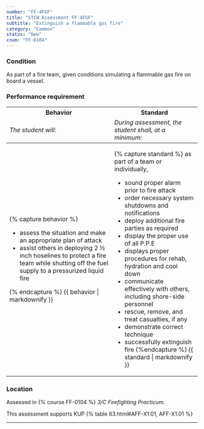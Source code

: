 ```yaml
---
number: "FF-4FGF"
title: "STCW Assessment FF-4FGF"
subtitle: "Extinguish a flammable gas fire"
category: "Common"
status: "New"
cnum: "FF-0104"
---
```

### Condition

As part of a fire team, given conditions simulating a flammable gas fire on board a vessel.

### Performance requirement 

<table width='100%' class='Guidelines'>
 <thead>
 <tr>
     <th class='thirty'>Behavior</th>
     <th class='seventy'>Standard</th>
 </tr>
 <tr>
     <td><em>The student will:</em></td>
     <td><em>During assessment, the student shall, at a minimum:</em></td>
 </tr>
 </thead>
 <tbody>
 

<tr><td>

{% capture behavior %}
* assess the situation and make an appropriate plan of attack
* assist others in deploying 2 ½ inch hoselines to protect a fire team while shutting off the fuel supply to a pressurized liquid fire

{% endcapture %}
{{ behavior | markdownify }}

</td><td>

{% capture standard %}
as part of a team or individually,

* sound proper alarm prior to fire attack
* order necessary system shutdowns and notifications
* deploy additional fire parties as required 
* display the proper use of all P.P.E
* displays proper procedures for rehab, hydration and cool down 
* communicate effectively with others, including shore-side personnel
* rescue, remove, and treat casualties, if any
* demonstrate correct technique
* successfully extinguish fire
{%endcapture %}
{{ standard | markdownify }}

</td></tr>



 </tbody>
 </table>

### Location

Assessed in  {% course  FF-0104 %}  *3/C Firefighting Practicum*.

This assessment supports KUP {% table 63.html#AFF-X1.01, AFF-X1.01 %}

***

